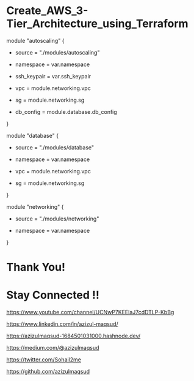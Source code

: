# Create_AWS_3-Tier_Architecture_using_Terraform

module "autoscaling" {

   - source      = "./modules/autoscaling"
  
   - namespace   = var.namespace
  
   - ssh_keypair = var.ssh_keypair

   - vpc       = module.networking.vpc
  
   - sg        = module.networking.sg
  
   - db_config = module.database.db_config
  
}

module "database" {

   - source    = "./modules/database"
  
   - namespace = var.namespace

   - vpc = module.networking.vpc
  
   - sg  = module.networking.sg
  
}

module "networking" {

   - source    = "./modules/networking"
  
   - namespace = var.namespace
  
}

# Thank You!
# Stay Connected !!

https://www.youtube.com/channel/UCNwP7KEElaJ7cdDTLP-KbBg

https://www.linkedin.com/in/azizul-maqsud/

https://azizulmaqsud-1684501031000.hashnode.dev/

https://medium.com/@azizulmaqsud

https://twitter.com/Sohail2me

https://github.com/azizulmaqsud
